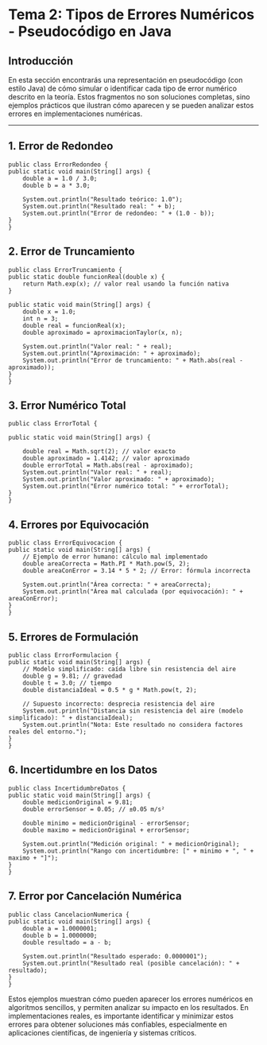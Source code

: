 # Tema 2: Tipos de Errores Numéricos - Pseudocódigo en Java

## Introducción

En esta sección encontrarás una representación en pseudocódigo (con estilo Java) de cómo simular o identificar cada tipo de error numérico descrito en la teoría. Estos fragmentos no son soluciones completas, sino ejemplos prácticos que ilustran cómo aparecen y se pueden analizar estos errores en implementaciones numéricas.

---

## 1. Error de Redondeo
    public class ErrorRedondeo {
    public static void main(String[] args) {
        double a = 1.0 / 3.0;
        double b = a * 3.0;

        System.out.println("Resultado teórico: 1.0");
        System.out.println("Resultado real: " + b);
        System.out.println("Error de redondeo: " + (1.0 - b));
    } 
    }

## 2. Error de Truncamiento

    public class ErrorTruncamiento {
    public static double funcionReal(double x) {
        return Math.exp(x); // valor real usando la función nativa
    }

    public static void main(String[] args) {
        double x = 1.0;
        int n = 3;
        double real = funcionReal(x);
        double aproximado = aproximacionTaylor(x, n);

        System.out.println("Valor real: " + real);
        System.out.println("Aproximación: " + aproximado);
        System.out.println("Error de truncamiento: " + Math.abs(real - aproximado));
    }
    }
## 3. Error Numérico Total
    public class ErrorTotal {

    public static void main(String[] args) {
    
        double real = Math.sqrt(2); // valor exacto
        double aproximado = 1.4142; // valor aproximado
        double errorTotal = Math.abs(real - aproximado);
        System.out.println("Valor real: " + real);
        System.out.println("Valor aproximado: " + aproximado);
        System.out.println("Error numérico total: " + errorTotal);
    }
    }
## 4. Errores por Equivocación
    public class ErrorEquivocacion {
    public static void main(String[] args) {
        // Ejemplo de error humano: cálculo mal implementado
        double areaCorrecta = Math.PI * Math.pow(5, 2);
        double areaConError = 3.14 * 5 * 2; // Error: fórmula incorrecta

        System.out.println("Área correcta: " + areaCorrecta);
        System.out.println("Área mal calculada (por equivocación): " + areaConError);
    }
    }
## 5. Errores de Formulación
    public class ErrorFormulacion {
    public static void main(String[] args) {
        // Modelo simplificado: caída libre sin resistencia del aire
        double g = 9.81; // gravedad
        double t = 3.0; // tiempo
        double distanciaIdeal = 0.5 * g * Math.pow(t, 2);

        // Supuesto incorrecto: desprecia resistencia del aire
        System.out.println("Distancia sin resistencia del aire (modelo simplificado): " + distanciaIdeal);
        System.out.println("Nota: Este resultado no considera factores reales del entorno.");
    }
    }

## 6. Incertidumbre en los Datos
    public class IncertidumbreDatos {
    public static void main(String[] args) {
        double medicionOriginal = 9.81;
        double errorSensor = 0.05; // ±0.05 m/s²

        double minimo = medicionOriginal - errorSensor;
        double maximo = medicionOriginal + errorSensor;

        System.out.println("Medición original: " + medicionOriginal);
        System.out.println("Rango con incertidumbre: [" + minimo + ", " + maximo + "]");
    }
    }

## 7. Error por Cancelación Numérica
    public class CancelacionNumerica {
    public static void main(String[] args) {
        double a = 1.0000001;
        double b = 1.0000000;
        double resultado = a - b;

        System.out.println("Resultado esperado: 0.0000001");
        System.out.println("Resultado real (posible cancelación): " + resultado);
    }
    }

Estos ejemplos muestran cómo pueden aparecer los errores numéricos en algoritmos sencillos, y permiten analizar su impacto en los resultados. En implementaciones reales, es importante identificar y minimizar estos errores para obtener soluciones más confiables, especialmente en aplicaciones científicas, de ingeniería y sistemas críticos.



